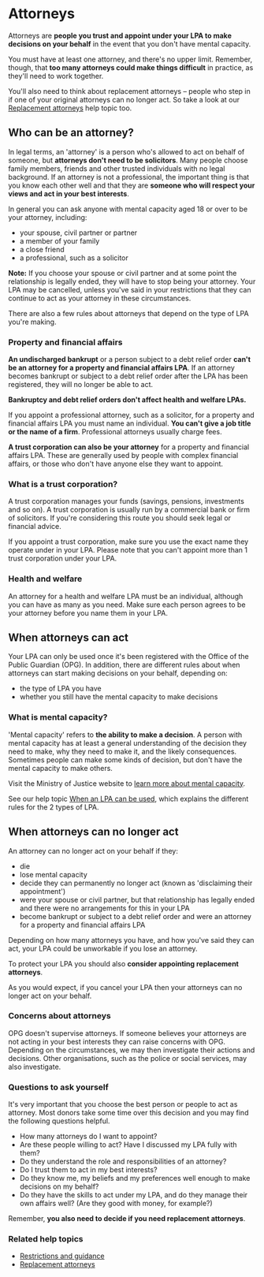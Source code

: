 # Attorneys
Attorneys are **people you trust and appoint under your LPA to make decisions on your behalf** in the event that you don't have mental capacity.

You must have at least one attorney, and there's no upper limit. Remember, though, that **too many attorneys could make things difficult** in practice, as they'll need to work together.

You'll also need to think about replacement attorneys – people who step in if one of your original attorneys can no longer act. So take a look at our [Replacement attorneys](/help/#topic-replacement-attorneys) help topic too.

## Who can be an attorney?
In legal terms, an 'attorney' is a person who's allowed to act on behalf of someone, but **attorneys don't need to be solicitors**. Many people choose family members, friends and other trusted individuals with no legal background. If an attorney is not a professional, the important thing is that you know each other well and that they are **someone who will respect your views and act in your best interests**.

In general you can ask anyone with mental capacity aged 18 or over to be your attorney, including:

* your spouse, civil partner or partner
* a member of your family
* a close friend
* a professional, such as a solicitor

**Note:** If you choose your spouse or civil partner and at some point the relationship is legally ended, they will have to stop being your attorney. Your LPA may be cancelled, unless you've said in your restrictions that they can continue to act as your attorney in these circumstances.

There are also a few rules about attorneys that depend on the type of LPA you're making.

### Property and financial affairs
**An undischarged bankrupt** or a person subject to a debt relief order **can't be an attorney for a property and financial affairs LPA**. If an attorney becomes bankrupt or subject to a debt relief order after the LPA has been registered, they will no longer be able to act.

**Bankruptcy and debt relief orders don't affect health and welfare LPAs.**

If you appoint a professional attorney, such as a solicitor, for a property and financial affairs LPA you must name an individual. **You can't give a job title or the name of a firm**. Professional attorneys usually charge fees.

**A trust corporation can also be your attorney** for a property and financial affairs LPA. These are generally used by people with complex financial affairs, or those who don't have anyone else they want to appoint.

### What is a trust corporation?

A trust corporation manages your funds (savings, pensions, investments and so on). A trust corporation is usually run by a commercial bank or firm of solicitors. If you're considering this route you should seek legal or financial advice.

If you appoint a trust corporation, make sure you use the exact name they operate under in your LPA. Please note that you can't appoint more than 1 trust corporation under your LPA.

### Health and welfare
An attorney for a health and welfare LPA must be an individual, although you can have as many as you need. Make sure each person agrees to be your attorney before you name them in your LPA.

## When attorneys can act
Your LPA can only be used once it's been registered with the Office of the Public Guardian (OPG). In addition, there are different rules about when attorneys can start making decisions on your behalf, depending on:

* the type of LPA you have
* whether you still have the mental capacity to make decisions

### What is mental capacity?

'Mental capacity' refers to **the ability to make a decision**. A person with mental capacity has at least a general understanding of the decision they need to make, why they need to make it, and the likely consequences. Sometimes people can make some kinds of decision, but don't have the mental capacity to make others.

Visit the Ministry of Justice website to <a href="http://www.justice.gov.uk/protecting-the-vulnerable/mental-capacity-act" rel="external" target="_blank">learn more about mental capacity</a>.

See our help topic [When an LPA can be used](/help/#topic-when-an-lpa-can-be-used), which explains the different rules for the 2 types of LPA.

## When attorneys can no longer act
An attorney can no longer act on your behalf if they:

* die
* lose mental capacity
* decide they can permanently no longer act (known as 'disclaiming their appointment')
* were your spouse or civil partner, but that relationship has legally ended and there were no arrangements for this in your LPA
* become bankrupt or subject to a debt relief order and were an attorney for a property and financial affairs LPA

Depending on how many attorneys you have, and how you've said they can act, your LPA could be unworkable if you lose an attorney.

To protect your LPA you should also **consider appointing replacement attorneys**.

As you would expect, if you cancel your LPA then your attorneys can no longer act on your behalf.

### Concerns about attorneys

OPG doesn't supervise attorneys. If someone believes your attorneys are not acting in your best interests they can raise concerns with OPG. Depending on the circumstances, we may then investigate their actions and decisions. Other organisations, such as the police or social services, may also investigate.

### Questions to ask yourself

It's very important that you choose the best person or people to act as attorney. Most donors take some time over this decision and you may find the following questions helpful.

* How many attorneys do I want to appoint?
* Are these people willing to act? Have I discussed my LPA fully with them?
* Do they understand the role and responsibilities of an attorney?
* Do I trust them to act in my best interests?
* Do they know me, my beliefs and my preferences well enough to make decisions on my behalf?
* Do they have the skills to act under my LPA, and do they manage their own affairs well? (Are they good with money, for example?)

Remember, **you also need to decide if you need replacement attorneys**.

### Related help topics
* [Restrictions and guidance](/help/#topic-restrictions-and-guidance)
* [Replacement attorneys](/help/#topic-replacement-attorneys)
